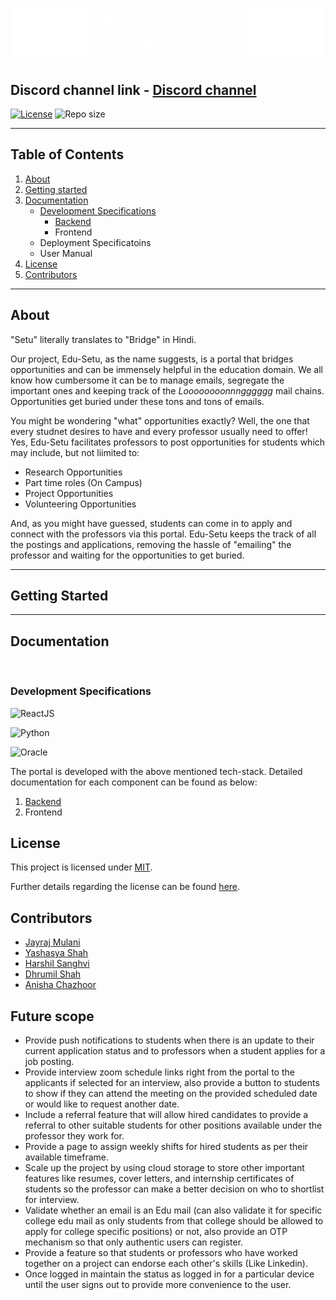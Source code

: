 <!-- ![Logo](./assets/Edu_Setu_Logo.gif) -->

<p align="center">
  <img src="./assets/Edu_Setu_Logo.gif" alt="Logo"/>
</p>

## Discord channel link - [Discord channel](https://discord.gg/ANGKkKvmWH)

[![License](https://img.shields.io/github/license/jayrajmulani/group1-se-homeworks)](https://github.com/jayrajmulani/group2-se-homeworks/blob/main/LICENSE)
![Repo size](https://img.shields.io/github/repo-size/jayrajmulani/edu-setu)

<!-- [![Python 3.8](https://img.shields.io/badge/python-3.8-blue.svg)](https://www.python.org/downloads/release/python-3100/) -->

<!-- [![Contributors](https://img.shields.io/github/contributors/jayrajmulani/edu-setu)](https://github.com/jayrajmulani/edu-setu/graphs/contributors) -->

---

## Table of Contents

1. [About](#about)
2. [Getting started](#getting-started)
3. [Documentation](#documentation)
   - [Development Specifications](#development-specifications)
     - [Backend](./code/backend/README.md)
     - Frontend
   - Deployment Specificatoins
   - User Manual
4. [License](#license)
5. [Contributors](#contributors)

---

## About

"Setu" literally translates to "Bridge" in Hindi.

Our project, Edu-Setu, as the name suggests, is a portal that bridges opportunities and can be immensely helpful in the education domain. We all know how cumbersome it can be to manage emails, segregate the important ones and keeping track of the _Loooooooonnngggggg_ mail chains. Opportunities get buried under these tons and tons of emails.

You might be wondering "what" opportunities exactly? Well, the one that every studnet desires to have and every professor usually need to offer! Yes, Edu-Setu facilitates professors to post opportunities for students which may include, but not liimited to:

- Research Opportunities
- Part time roles (On Campus)
- Project Opportunities
- Volunteering Opportunities

And, as you might have guessed, students can come in to apply and connect with the professors via this portal. Edu-Setu keeps the track of all the postings and applications, removing the hassle of "emailing" the professor and waiting for the opportunities to get buried.

---

## Getting Started

---

## Documentation

<br/>

### Development Specifications

![ReactJS](https://img.shields.io/badge/React-20232A?style=for-the-badge&logo=react&logoColor=61DAFB)

![Python](https://img.shields.io/badge/Python-FFD43B?style=for-the-badge&logo=python&logoColor=blue)

![Oracle](https://img.shields.io/badge/Oracle-F80000?style=for-the-badge&logo=Oracle&logoColor=white)

The portal is developed with the above mentioned tech-stack. Detailed documentation for each component can be found as below:

1. [Backend](./code/backend/README.md)
2. Frontend

## License

This project is licensed under [MIT](https://mit-license.org/).

Further details regarding the license can be found [here](https://github.com/jayrajmulani/group1-se-homeworks/blob/main/LICENSE).

## Contributors

- [Jayraj Mulani](https://github.com/jayrajmulani)
- [Yashasya Shah](https://github.com/Yashasya)
- [Harshil Sanghvi](https://github.com/Harshil47)
- [Dhrumil Shah](https://github.com/Dhrumil0310)
- [Anisha Chazhoor](https://github.com/anishasc99)

## Future scope

- Provide push notifications to students when there is an update to their current application status and to professors when a student applies for a job posting.
- Provide interview zoom schedule links right from the portal to the applicants if selected for an interview, also provide a button to students to show if they can attend the meeting on the provided scheduled date or would like to request another date.
- Include a referral feature that will allow hired candidates to provide a referral to other suitable students for other positions available under the professor they work for.
- Provide a page to assign weekly shifts for hired students as per their available timeframe.
- Scale up the project by using cloud storage to store other important features like resumes, cover letters, and internship certificates of students so the professor can make a better decision on who to shortlist for interview.
- Validate whether an email is an Edu mail (can also validate it for specific college edu mail as only students from that college should be allowed to apply for college specific positions) or not, also provide an OTP mechanism so that only authentic users can register.
- Provide a feature so that students or professors who have worked together on a project can endorse each other's skills (Like Linkedin).
- Once logged in maintain the status as logged in for a particular device until the user signs out to provide more convenience to the user.
